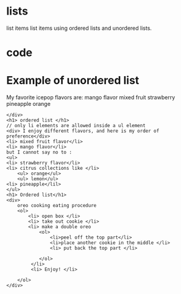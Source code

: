 # lists
list items
list items using ordered lists and unordered lists.
# code
<!DOCTYPE html>
<head>
    <meta charset="UTF-8">
    <title> Unordered lists </title>

</head>
<body>
    <h1> Example of unordered list </h1>
    <div> 
        My favorite icepop flavors are:
        mango flavor
        mixed fruit
        strawberry
        pineapple
        orange

    </div>
    <h1> ordered list </h1>
    // only li elements are allowed inside a ul element
    <div> I enjoy different flavors, and here is my order of preference</div>
    <li> mixed fruit flavor</li>
    <li> mango flavor</li>
    but I cannot say no to :
    <ul>
    <li> strawberry flavor</li>
    <li> citrus collections like </li>
        <ul> orange</ul>
        <ul> lemon</ul>
    <li> pineapple</lil>
    </ul>
    <h1> Ordered list</h1>
    <div>
        oreo cooking eating procedure
        <ol>
            <li> open box </li>
            <li> take out cookie </li>
            <li> make a double oreo
                <ol>
                    <li>peel off the top part</li>
                    <li>place another cookie in the middle </li>
                    <li> put back the top part </li> 
                    
                </ol>
             </li>
             <li> Enjoy! </li>
             
        </ol>
    </div>
         
            
</body>
</html>

